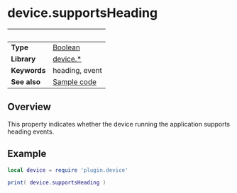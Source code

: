 # device.supportsHeading

|                      | &nbsp; 
| -------------------- | ---------------------------------------------------------------
| __Type__             | [Boolean](http://docs.coronalabs.com/api/type/Boolean.html)
| __Library__          | [device.*](Readme.markdown)
| __Keywords__         | heading, event
| __See also__         | [Sample code](sample.lua)


## Overview

This property indicates whether the device running the application supports heading events.


## Example
 
``````lua
local device = require 'plugin.device'

print( device.supportsHeading )
``````
